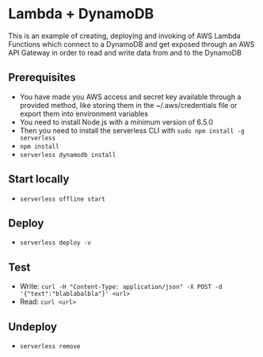 # Lambda + DynamoDB
This is an example of creating, deploying and invoking of AWS Lambda Functions which connect to a DynamoDB and get exposed through an AWS API Gateway in order to read and write data from and to the DynamoDB


## Prerequisites

* You have made you AWS access and secret key available through a provided method, like storing them in the ~/.aws/credentials file or export them into environment variables
* You need to install Node.js  with a minimum version of 6.5.0 
* Then you need to install the serverless CLI with `sudo npm install -g serverless`
* `npm install`
* `serverless dynamodb install`


## Start locally

* `serverless offline start `


## Deploy

* `serverless deploy -v`


## Test

* Write: `curl -H "Content-Type: application/json" -X POST -d '{"text":"blablabalbla"}' <url>`
* Read: `curl <url>`


## Undeploy

* `serverless remove`
